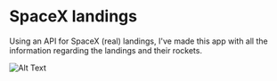 # SpaceX landings
Using an API for SpaceX (real) landings, I've made this app with all the information regarding the landings and their rockets.

![Alt Text](https://roey-barda.netlify.app/images/spacex.jpg)

